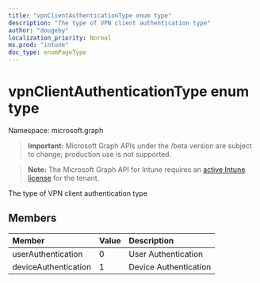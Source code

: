 ```yaml
---
title: "vpnClientAuthenticationType enum type"
description: "The type of VPN client authentication type"
author: "dougeby"
localization_priority: Normal
ms.prod: "intune"
doc_type: enumPageType
---
```


# vpnClientAuthenticationType enum type

Namespace: microsoft.graph

> **Important:** Microsoft Graph APIs under the /beta version are subject to change; production use is not supported.

> **Note:** The Microsoft Graph API for Intune requires an [active Intune license](https://go.microsoft.com/fwlink/?linkid=839381) for the tenant.

The type of VPN client authentication type

## Members
|Member|Value|Description|
|:---|:---|:---|
|userAuthentication|0|User Authentication|
|deviceAuthentication|1|Device Authentication|





